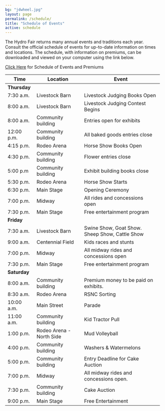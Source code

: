 ```yaml
---
bg: "jdwheel.jpg"
layout: page
permalink: /schedule/
title: "Schedule of Events"
active: schedule
---
```


The Hydro Fair returns many annual events and traditions each year. Consult the official schedule of
events for up-to-date information on times and locations. The schedule, with information on premiums,
can be downloaded and viewed on your computer using the link below.

[Click Here](/assets/images/hydrofair2014.pdf) for Schedule of Events and Premiums



Time | Location | Event
--- | --- | ---
**Thursday** | |
7:30 a.m. | Livestock Barn | Livestock Judging Books Open  
8:00 a.m.  | Livestock Barn | Livestock Judging Contest Begins  
8:00 a.m.  | Community building | Entries open for exhibits
12:00 p.m. | Community building | All baked goods entries close  
4:15 p.m. | Rodeo Arena | Horse Show Books Open  
4:30 p.m. | Community building | Flower entries close  
5:00 p.m | Community building | Exhibit building books close  
5:30 p.m. | Rodeo Arena | Horse Show Starts
6:30 p.m. | Main Stage | Opening Ceremony  
7:00 p.m. | Midway | All rides and concessions open  
7:30 p.m. | Main Stage | Free entertainment program  
**Friday** | |
7:30 a.m. | Livestock Barn | Swine Show, Goat Show. Sheep Show, Cattle Show  
9:00 a.m. | Centennial Field | Kids races and stunts  
7:00 p.m. | Midway | All midway rides and concessions open  
7:30 p.m. | Main Stage | Free entertainment program  
**Saturday**| |
8:00 a.m. | Community building | Premium money to be paid on exhibits.  
8:30 a.m. | Rodeo Arena | RSNC Sorting  
10:00 a.m. | Main Street | Parade  
11:00 a.m. | Community building | Kid Tractor Pull  
1:00 p.m. | Rodeo Arena - North Side | Mud Volleyball  
4:00 p.m. | Community building | Washers & Watermelons  
5:00 p.m. | Community building | Entry Deadline for Cake Auction  
7:00 p.m. | Midway | All midway rides and concessions open.  
7:30 p.m. | Community building | Cake Auction  
9:00 p.m. | Main Stage | Free Entertainment  

